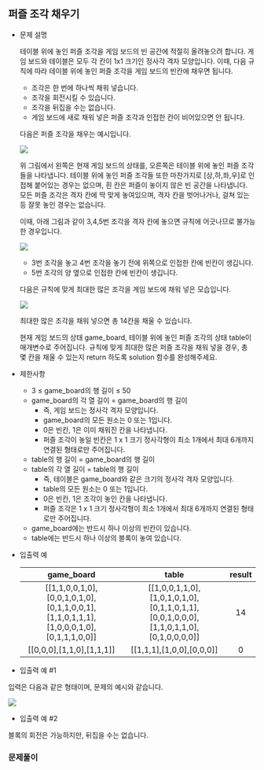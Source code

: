 ## 퍼즐 조각 채우기

- 문제 설명

  테이블 위에 놓인 퍼즐 조각을 게임 보드의 빈 공간에 적절히 올려놓으려 합니다. 게임 보드와 테이블은 모두 각 칸이 1x1 크기인 정사각 격자 모양입니다. 이때, 다음 규칙에 따라 테이블 위에 놓인 퍼즐 조각을 게임 보드의 빈칸에 채우면 됩니다.

  - 조각은 한 번에 하나씩 채워 넣습니다.
  - 조각을 회전시킬 수 있습니다.
  - 조각을 뒤집을 수는 없습니다.
  - 게임 보드에 새로 채워 넣은 퍼즐 조각과 인접한 칸이 비어있으면 안 됩니다.

  다음은 퍼즐 조각을 채우는 예시입니다.

  ![](./img/pu1.png)

  위 그림에서 왼쪽은 현재 게임 보드의 상태를, 오른쪽은 테이블 위에 놓인 퍼즐 조각들을 나타냅니다. 테이블 위에 놓인 퍼즐 조각들 또한 마찬가지로 [상,하,좌,우]로 인접해 붙어있는 경우는 없으며, 흰 칸은 퍼즐이 놓이지 않은 빈 공간을 나타냅니다. 모든 퍼즐 조각은 격자 칸에 딱 맞게 놓여있으며, 격자 칸을 벗어나거나, 걸쳐 있는 등 잘못 놓인 경우는 없습니다.

  이때, 아래 그림과 같이 3,4,5번 조각을 격자 칸에 놓으면 규칙에 어긋나므로 불가능한 경우입니다.

  ![](./img/pu2.png)

  - 3번 조각을 놓고 4번 조각을 놓기 전에 위쪽으로 인접한 칸에 빈칸이 생깁니다.
  - 5번 조각의 양 옆으로 인접한 칸에 빈칸이 생깁니다.

  다음은 규칙에 맞게 최대한 많은 조각을 게임 보드에 채워 넣은 모습입니다.

  ![](./img/pu3.png)

  최대한 많은 조각을 채워 넣으면 총 14칸을 채울 수 있습니다.

  현재 게임 보드의 상태 game_board, 테이블 위에 놓인 퍼즐 조각의 상태 table이 매개변수로 주어집니다. 규칙에 맞게 최대한 많은 퍼즐 조각을 채워 넣을 경우, 총 몇 칸을 채울 수 있는지 return 하도록 solution 함수를 완성해주세요.

- 제한사항

  - 3 ≤ game_board의 행 길이 ≤ 50
  - game_board의 각 열 길이 = game_board의 행 길이
    - 즉, 게임 보드는 정사각 격자 모양입니다.
    - game_board의 모든 원소는 0 또는 1입니다.
    - 0은 빈칸, 1은 이미 채워진 칸을 나타냅니다.
    - 퍼즐 조각이 놓일 빈칸은 1 x 1 크기 정사각형이 최소 1개에서 최대 6개까지 연결된 형태로만 주어집니다.
  - table의 행 길이 = game_board의 행 길이
  - table의 각 열 길이 = table의 행 길이
    - 즉, 테이블은 game_board와 같은 크기의 정사각 격자 모양입니다.
    - table의 모든 원소는 0 또는 1입니다.
    - 0은 빈칸, 1은 조각이 놓인 칸을 나타냅니다.
    - 퍼즐 조각은 1 x 1 크기 정사각형이 최소 1개에서 최대 6개까지 연결된 형태로만 주어집니다.
  - game_board에는 반드시 하나 이상의 빈칸이 있습니다.
  - table에는 반드시 하나 이상의 블록이 놓여 있습니다.

- 입출력 예

  |                                      game_board                                       |                                         table                                         | result |
  | :-----------------------------------------------------------------------------------: | :-----------------------------------------------------------------------------------: | :----: |
  | [[1,1,0,0,1,0],[0,0,1,0,1,0],[0,1,1,0,0,1],[1,1,0,1,1,1],[1,0,0,0,1,0],[0,1,1,1,0,0]] | [[1,0,0,1,1,0],[1,0,1,0,1,0],[0,1,1,0,1,1],[0,0,1,0,0,0],[1,1,0,1,1,0],[0,1,0,0,0,0]] |   14   |
  |                               [[0,0,0],[1,1,0],[1,1,1]]                               |                               [[1,1,1],[1,0,0],[0,0,0]]                               |   0    |

- 입출력 예 #1

입력은 다음과 같은 형태이며, 문제의 예시와 같습니다.

![](./img/pu4.png)

- 입출력 예 #2

블록의 회전은 가능하지만, 뒤집을 수는 없습니다.

### 문제풀이

```jsx

```
